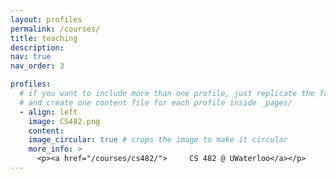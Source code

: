 ```yaml
---
layout: profiles
permalink: /courses/
title: teaching
description: 
nav: true
nav_order: 3

profiles:
  # if you want to include more than one profile, just replicate the following block
  # and create one content file for each profile inside _pages/
  - align: left
    image: CS482.png
    content: 
    image_circular: true # crops the image to make it circular
    more_info: >
      <p><a href="/courses/cs482/">     CS 482 @ UWaterloo</a></p>
---
```

